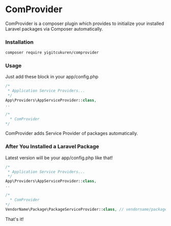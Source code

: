 # ComProvider

ComProvider is a composer plugin which provides to initialize your installed Laravel packages via Composer automatically.


### Installation
```sh
composer require yigitcukuren/comprovider
```


### Usage

Just add these block in your app/config.php

```php
/*
 * Application Service Providers...
 */
App\Providers\AppServiceProvider::class,
..

/*
  * ComProvider
*/
```		 

ComProvider adds Service Provider of packages automatically.


### After You Installed a Laravel Package

Latest version will be your app/config.php like that!

```php
/*
 * Application Service Providers...
 */
App\Providers\AppServiceProvider::class,
..

/*
  * ComProvider
*/
VendorName\Package\PackageServiceProvider::class, // vendorname/package

```

That's it!